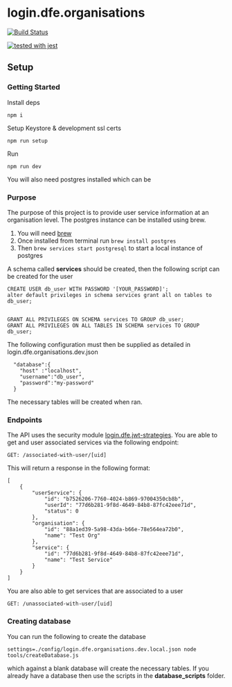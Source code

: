 # login.dfe.organisations

[![Build Status](https://travis-ci.org/DFE-Digital/login.dfe.organisations.svg?branch=master)](https://travis-ci.org/DFE-Digital/login.dfe.organisations)

[![tested with jest](https://img.shields.io/badge/tested_with-jest-99424f.svg)](https://github.com/facebook/jest)
## Setup

### Getting Started

Install deps
```
npm i
```

Setup Keystore & development ssl certs
```
npm run setup
```

Run
```
npm run dev
```

You will also need postgres installed which can be 

### Purpose

The purpose of this project is to provide user service information at an organisation level.
The postgres instance can be installed using brew.
1) You will need [brew](https://brew.sh/)
1) Once installed from terminal run ``` brew install postgres ```
1) Then ```brew services start postgresql``` to start a local instance of postgres

A schema called **services** should be created, then the following script can be created for the user

```
CREATE USER db_user WITH PASSWORD '[YOUR_PASSWORD]';
alter default privileges in schema services grant all on tables to db_user;


GRANT ALL PRIVILEGES ON SCHEMA services TO GROUP db_user;
GRANT ALL PRIVILEGES ON ALL TABLES IN SCHEMA services TO GROUP db_user;
```

The following configuration must then be supplied as detailed in login.dfe.organisations.dev.json

```
  "database":{
    "host" :"localhost",
    "username":"db_user",
    "password":"my-password"
  }
```

The necessary tables will be created when ran.

### Endpoints

The API uses the security module [login.dfe.jwt-strategies](https://github.com/DFE-Digital/login.dfe.jwt-strategies). You are able to get and user associated services via the following endpoint:

```
GET: /associated-with-user/[uid]
```

This will return a response in the following format:

```
[
    {
        "userService": {
            "id": "b7526206-7760-4024-b869-97004350cb8b",
            "userId": "77d6b281-9f8d-4649-84b8-87fc42eee71d",
            "status": 0
        },
        "organisation": {
            "id": "88a1ed39-5a98-43da-b66e-78e564ea72b0",
            "name": "Test Org"
        },
        "service": {
            "id": "77d6b281-9f8d-4649-84b8-87fc42eee71d",
            "name": "Test Service"
        }
    }
]
```

You are also able to get services that are associated to a user
```
GET: /unassociated-with-user/[uid]
```

### Creating database

You can run the following to create the database

```
settings=./config/login.dfe.organisations.dev.local.json node tools/createDatabase.js 

```

which against a blank database will create the necessary tables. If you already have a database then use the scripts in the 
**database_scripts** folder.



